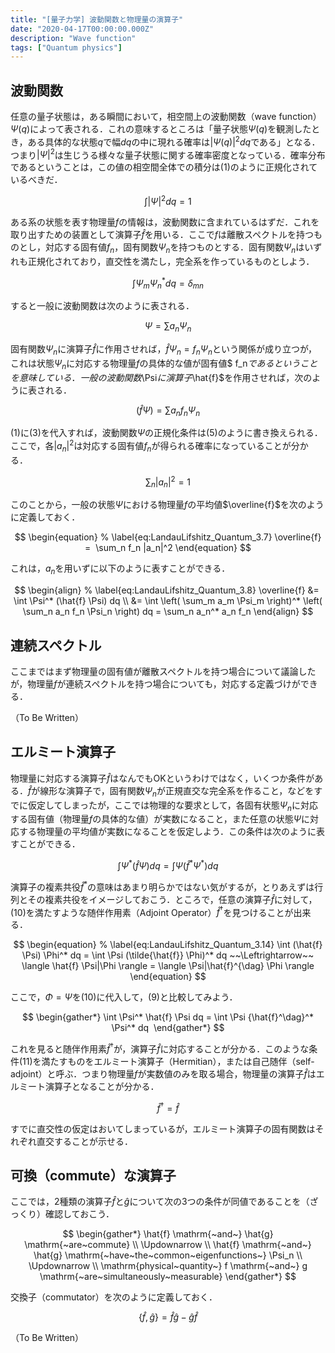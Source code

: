 ```yaml
---
title: "[量子力学] 波動関数と物理量の演算子"
date: "2020-04-17T00:00:00.000Z"
description: "Wave function"
tags: ["Quantum physics"]
---
```


## 波動関数

任意の量子状態は，ある瞬間において，相空間上の波動関数（wave function）$\Psi(q)$によって表される．これの意味するところは「量子状態$\Psi(q)$を観測したとき，ある具体的な状態$q$で幅$dq$の中に現れる確率は$|\Psi(q)|^2 dq$である」となる．つまり$|\Psi|^2$は生じうる様々な量子状態に関する確率密度となっている．確率分布であるということは，この値の相空間全体での積分は(1)のように正規化されているべきだ．

$$
\begin{equation}
% \label{eq:LandauLifshitz_Quantum_2.2}
\int |\Psi|^2 dq = 1
\end{equation}
$$

ある系の状態を表す物理量$f$の情報は，波動関数に含まれているはずだ．これを取り出すための装置として演算子$\hat{f}$を用いる．ここで$f$は離散スペクトルを持つものとし，対応する固有値$f_n$，固有関数$\Psi_n$を持つものとする．固有関数$\Psi_n$はいずれも正規化されており，直交性を満たし，完全系を作っているものとしよう．

$$
\begin{equation}
% \label{eq:LandauLifshitz_Quantum_3.6}
\int \Psi_m \Psi_n^* dq = \delta_{mn}
\end{equation}
$$

すると一般に波動関数は次のように表される．

$$
\begin{equation}
% \label{eq:LandauLifshitz_Quantum_3.2}
\Psi = \sum a_n \Psi_n
\end{equation}
$$

固有関数$\Psi_n$に演算子$\hat{f}$に作用させれば，$\hat{f} \Psi_n = f_n \Psi_n$という関係が成り立つが，これは状態$\Psi_n$に対応する物理量$f$の具体的な値が固有値$ f_n$であるということを意味している．一般の波動関数$\Psi$に演算子$\hat{f}$を作用させれば，次のように表される．

$$
\begin{equation}
% \label{eq:LandauLifshitz_Quantum_3.9}
(\hat{f} \Psi) = \sum a_n f_n \Psi_n
\end{equation}
$$

(1)に(3)を代入すれば，波動関数$\Psi$の正規化条件は(5)のように書き換えられる．ここで，各$|a_n|^2$は対応する固有値$f_n$が得られる確率になっていることが分かる．

$$
\begin{equation}
% \label{eq:LandauLifshitz_Quantum_3.3}
\sum_n |a_n|^2 = 1
\end{equation}
$$

このことから，一般の状態$\Psi$における物理量$f$の平均値$\overline{f}$を次のように定義しておく．

$$
\begin{equation}
% \label{eq:LandauLifshitz_Quantum_3.7}
\overline{f} =  \sum_n f_n |a_n|^2
\end{equation}
$$

これは，$a_n$を用いずに以下のように表すことができる．

$$
\begin{align}
% \label{eq:LandauLifshitz_Quantum_3.8}
\overline{f} &=  \int \Psi^* (\hat{f} \Psi) dq \\
&= \int \left( \sum_m a_m \Psi_m \right)^* \left( \sum_n a_n f_n \Psi_n \right) dq
= \sum_n a_n^* a_n f_n
\end{align}
$$

## 連続スペクトル

ここまではまず物理量の固有値が離散スペクトルを持つ場合について議論したが，物理量$f$が連続スペクトルを持つ場合についても，対応する定義づけができる．

（To Be Written）

## エルミート演算子

物理量に対応する演算子$\hat{f}$はなんでもOKというわけではなく，いくつか条件がある．$\hat{f}$が線形な演算子で，固有関数$\Psi_n$が正規直交な完全系を作ること，などをすでに仮定してしまったが，ここでは物理的な要求として，各固有状態$\Psi_n$に対応する固有値（物理量$f$の具体的な値）が実数になること，また任意の状態$\Psi$に対応する物理量の平均値が実数になることを仮定しよう．この条件は次のように表すことができる．

$$
\begin{equation}
% \label{eq:LandauLifshitz_Quantum_3.13}
\int \Psi^* (\hat{f} \Psi) dq = \int \Psi (\hat{f}^* \Psi^*) dq 
\end{equation}
$$

演算子の複素共役$\hat{f}^*$の意味はあまり明らかではない気がするが，とりあえずは行列とその複素共役をイメージしておこう．ところで，任意の演算子$\hat{f}$に対して，(10)を満たすような随伴作用素（Adjoint Operator）$\hat{f}^\dag$を見つけることが出来る．

$$
\begin{equation}
% \label{eq:LandauLifshitz_Quantum_3.14}
\int (\hat{f} \Psi) \Phi^* dq = \int \Psi (\tilde{\hat{f}} \Phi)^* dq
~~\Leftrightarrow~~
\langle \hat{f} \Psi|\Phi \rangle = \langle \Psi|\hat{f}^{\dag} \Phi \rangle
\end{equation}
$$

ここで，$\Phi = \Psi$を(10)に代入して，(9)と比較してみよう．

$$
\begin{gather*}
\int \Psi^* \hat{f} \Psi dq = \int \Psi {\hat{f}^\dag}^* \Psi^* dq 
\end{gather*}
$$

これを見ると随伴作用素$\hat{f}^\dag$が，演算子$\hat{f}$に対応することが分かる．このような条件(11)を満たすものをエルミート演算子（Hermitian），または自己随伴（self-adjoint）と呼ぶ．つまり物理量$f$が実数値のみを取る場合，物理量の演算子$\hat{f}$はエルミート演算子となることが分かる．

$$
\begin{equation}
% \label{eq:LandauLifshitz_Quantum_3.15}
\hat{f}^\dag = \hat{f}
\end{equation}
$$

すでに直交性の仮定はおいてしまっているが，エルミート演算子の固有関数はそれぞれ直交することが示せる．

## 可換（commute）な演算子

ここでは，2種類の演算子$\hat{f}$と$\hat{g}$について次の3つの条件が同値であることを（ざっくり）確認しておこう．

$$
\begin{gather*}
\hat{f} \mathrm{~and~} \hat{g} \mathrm{~are~commute} \\
\Updownarrow \\
\hat{f} \mathrm{~and~} \hat{g} \mathrm{~have~the~common~eigenfunctions~} \Psi_n \\
\Updownarrow \\
\mathrm{physical~quantity~} f \mathrm{~and~} g \mathrm{~are~simultaneously~measurable}
\end{gather*}
$$

交換子（commutator）を次のように定義しておく．

$$
\begin{equation}
% \label{eq:LandauLifshitz_Quantum_4.8}
\{ \hat{f}, \hat{g} \} = \hat{f} \hat{g} - \hat{g} \hat{f} 
\end{equation}
$$

（To Be Written）

[^1]: L D Landau, E.M. Lifshitz, “Quantum Mechanics (Non-relativistic Theory), Third Edition”, Butterworth-Heinemann, 1977